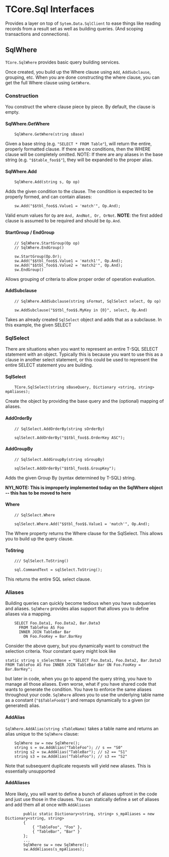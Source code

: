 # TCore.Sql Interfaces
Provides a layer on top of `Sytem.Data.SqlClient` to ease things like reading records from a result set as well as building queries. (And scoping transactions and connections).
## SqlWhere
`TCore.SqlWhere` provides basic query building services.

Once created, you build up the Where clause using `Add`, `AddSubclause`, grouping, etc. When you are done constructing the where clause, you can get the full Where clause using `GetWhere`.
### Construction
You construct the where clause piece by piece. By default, the clause is empty.
#### SqlWhere.GetWhere
```
	SqlWhere.GetWhere(string sBase)
```
Given a base string (e.g. `"SELECT * FROM Table"`),  will return the entire, properly formatted clause.
If there are no conditions, then the WHERE clause will be completely omitted. NOTE: If there are any aliases in the base string (e.g. `"$$table_foo$$"`), they will be expanded to the proper alias.
#### SqlWhere.Add
```
	SqlWhere.Add(string s, Op op)
```
Adds the given condition to the clause. The condition is expected to be properly formed, and can contain aliases:
```
	sw.Add("$$tbl_foo$$.Value1 = 'match'", Op.And);
```
Valid enum values for `Op` are `And, AndNot, Or, OrNot`. **NOTE**: the first added clause is assumed to be required and should be `Op.And`.
#### StartGroup / EndGroup
```
	// SqlWhere.StartGroup(Op op)
	// SqlWhere.EndGroup()

	sw.StartGroup(Op.Or);
	sw.Add("$$tbl_foo$$.Value1 = 'match1'", Op.And);
	sw.Add("$$tbl_foo$$.Value2 = 'match2'", Op.And);
	sw.EndGroup()
```
Allows grouping of criteria to allow proper order of operation evaluation.
#### AddSubclause
```
	// SqlWhere.AddSubclause(string sFormat, SqlSelect select, Op op)

	sw.AddSubclause("$$tbl_foo$$.MyKey in {0}", select, Op.And)
```
Takes an already created `SqlSelect` object and adds that as a subclause. In this example, the given SELECT 
### SqlSelect
There are situations when you want to represent an entire T-SQL SELECT statement with an object. Typically this is because you want to use this as a clause in another select statement, or this could be used to represent the entire SELECT statement you are building.
#### SqlSelect
```
	TCore.SqlSelect(string sBaseQuery, Dictionary <string, string> mpAliases);
```
Create the object by providing the base query and the (optional) mapping of aliases.
#### AddOrderBy
```
	// SqlSelect.AddOrderBy(string sOrderBy)

	sqlSelect.AddOrderBy("$$tbl_foo$$.OrderKey ASC");
```
#### AddGroupBy
```
	// SqlSelect.AddGroupBy(string sGroupBy)

	sqlSelect.AddOrderBy("$$tbl_foo$$.GroupKey");
```
Adds the given Group By (syntax determined by T-SQL) string.

**NYI_NOTE: This is improperly implemented today on the SqlWhere object -- this has to be moved to here**
#### Where
```
	// SqlSelect.Where

	sqlSelect.Where.Add("$$tbl_foo$$.Value1 = 'match'", Op.And);
```
The Where property returns the Where clause for the SqlSelect. This allows you to build up the query clause.
#### ToString
```
	/// SqlSelect.ToString()

	sql.CommandText = sqlSelect.ToString();
```
This returns the entire SQL select clause.

### Aliases
Building queries can quickly become tedious when you have subqueries and aliases. `SqlWhere` provides alias support that allows you to define aliases via a mapping.
```
	SELECT Foo.Data1, Foo.Data2, Bar.Data3
	  FROM TableFoo AS Foo
	  INNER JOIN TableBar Bar
	    ON Foo.FooKey = Bar.BarKey
```
Consider the above query, but you dynamically want to construct the selection criteria. Your constant query might look like
```
static string s_sSelectBase = "SELECT Foo.Data1, Foo.Data2, Bar.Data3 FROM TableFoo AS Foo INNER JOIN TableBar Bar ON Foo.FooKey = Bar.BarKey";
```
but later in code, when you go to append the query string, you have to manage all those aliases. Even worse, what if you have shared code that wants to generate the condition. You have to enforce the same aliases throughout your code.
`SqlWhere` allows you to use the underlying table name as a constant (`"$$TableFoo$$"`) and remaps dynamically to a given (or generated) alias.
#### AddAlias
`SqlWhere.AddAlias(string sTableName)` takes a table name and returns  an alias unique to the `SqlWhere` clause:
```
	SqlWhere sw = new SqlWhere();
	string s = sw.AddAlias("TableFoo"); // s == "S0"
	string s2 = sw.AddAlias("TableBar"); // s2 == "S1"
	string s3 = sw.AddAlias("TableFoo"); // s3 == "S2"
```
Note that subsequent duplicate requests will yield new aliases. This is essentially unsupported
#### AddAliases
More likely, you will want to define a bunch of aliases upfront in the code and just use those in the clauses. You can statically define a set of aliases and add them all at once with `AddAliases`
```
        public static Dictionary<string, string> s_mpAliases = new Dictionary<string, string>
        {
            { "TableFoo", "Foo" },
            { "TableBar", "Bar" }
        };
        ...
        SqlWhere sw = new SqlWhere();
        sw.AddAliases(s_mpAliases);
```

<!--stackedit_data:
eyJoaXN0b3J5IjpbMjAxNTc2NzQyNiwtNTIwNTI1Mjc0LDk2MD
cyNjY2NCwtMTQ4MjAyNjU4NV19
-->